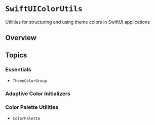 # ``SwiftUIColorUtils``

Utilities for structuring and using theme colors in SwiftUI applications


## Overview



## Topics

### Essentials

- ``ThemeColorGroup``


### Adaptive Color Initializers


### Color Palette Utilities

- ``ColorPalette``
